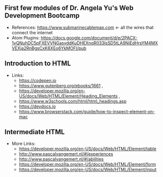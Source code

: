 First few modules of Dr. Angela Yu's Web Development Bootcamp
-
- References: https://www.submarinecablemap.com <- all the wires that connect the internet
- Atom Plugins: https://docs.google.com/document/d/e/2PACX-1vQNuhDC5pFXEVVNGasvddKuDHEXnqR033lsSD5tLA9NiEdHrsYM4MXVEXja2RnBgsCxK6XEo6YkMOFI/pub

Introduction to HTML
-
- Links:
  - https://codepen.io
  - https://www.gutenberg.org/ebooks/1661 ,
  - https://developer.mozilla.org/en-US/docs/Web/HTML/Element/Heading_Elements ,
  - https://www.w3schools.com/html/html_headings.asp
  - https://devdocs.io
  - https://www.browserstack.com/guide/how-to-inspect-element-on-mac

Intermediate HTML
-
- More Links:
  - https://developer.mozilla.org/en-US/docs/Web/HTML/Element/table
  - http://www.pascalvangemert.nl/#/experiences
  - http://www.pascalvangemert.nl/#/abilities
  - https://developer.mozilla.org/en-US/docs/Web/HTML/Element/form
  - https://developer.mozilla.org/en-US/docs/Web/HTML/Element/input
